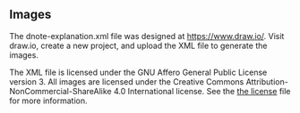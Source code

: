 Images
------

The dnote-explanation.xml file was designed at https://www.draw.io/. Visit
draw.io, create a new project, and upload the XML file to generate the images.

The XML file is licensed under the GNU Affero General Public License version 3.
All images are licensed under the Creative Commons
Attribution-NonCommercial-ShareAlike 4.0 International license. See the [the
license](LICENSE.md) file for more information.
